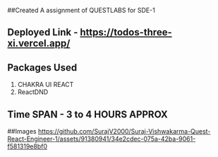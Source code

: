 ##Created A assignment of QUESTLABS for SDE-1

## Deployed Link - https://todos-three-xi.vercel.app/

## Packages Used
1. CHAKRA UI REACT
2. ReactDND

## Time SPAN - 3 to 4 HOURS APPROX

##Images
https://github.com/SurajV2000/Suraj-Vishwakarma-Quest-React-Engineer-1/assets/91380941/34e2cdec-075a-42ba-9061-f581319e8bf0





